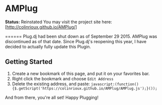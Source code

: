 AMPlug
======
**Status:** Reinstated
You may visit the project site here: [http://colinrioux.github.io/AMPlug/]

======
Plug.dj had been shut down as of September 29 2015.
AMPlug was discontinued as of that date. 
Since Plug.dj's reopening this year, I have decided to actually fully update
this Plugin. 

## Getting Started
1. Create a new bookmark of this page, and put it on your favorites bar. 
2. Right click the bookmark and choose `Edit Address`
3. Delete the existing address, and paste: 
`javascript:(function(){$.getScript('https://colinrioux.github.io/AMPlug/AMPlug.js');}());`

And from there, you're all set! 
Happy Plugging!
